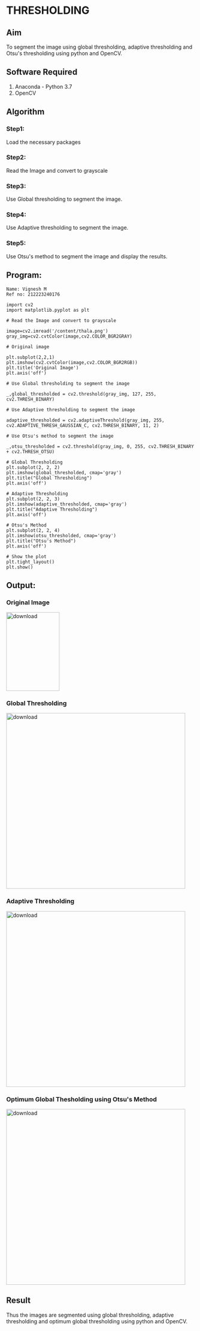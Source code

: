 # THRESHOLDING
## Aim
To segment the image using global thresholding, adaptive thresholding and Otsu's thresholding using python and OpenCV.

## Software Required
1. Anaconda - Python 3.7
2. OpenCV

## Algorithm

### Step1:
Load the necessary packages

### Step2:
Read the Image and convert to grayscale

### Step3:
Use Global thresholding to segment the image.

### Step4:
Use Adaptive thresholding to segment the image.

### Step5:
Use Otsu's method to segment the image and display the results.

## Program:
```
Name: Vignesh M
Ref no: 212223240176

import cv2
import matplotlib.pyplot as plt

# Read the Image and convert to grayscale

image=cv2.imread('/content/thala.png')
gray_img=cv2.cvtColor(image,cv2.COLOR_BGR2GRAY)

# Original image

plt.subplot(2,2,1)
plt.imshow(cv2.cvtColor(image,cv2.COLOR_BGR2RGB))
plt.title('Original Image')
plt.axis('off')

# Use Global thresholding to segment the image

_,global_thresholded = cv2.threshold(gray_img, 127, 255, cv2.THRESH_BINARY)

# Use Adaptive thresholding to segment the image

adaptive_thresholded = cv2.adaptiveThreshold(gray_img, 255, cv2.ADAPTIVE_THRESH_GAUSSIAN_C, cv2.THRESH_BINARY, 11, 2)

# Use Otsu's method to segment the image 

_,otsu_thresholded = cv2.threshold(gray_img, 0, 255, cv2.THRESH_BINARY + cv2.THRESH_OTSU)

# Global Thresholding
plt.subplot(2, 2, 2)
plt.imshow(global_thresholded, cmap='gray')
plt.title("Global Thresholding")
plt.axis('off')

# Adaptive Thresholding
plt.subplot(2, 2, 3)
plt.imshow(adaptive_thresholded, cmap='gray')
plt.title("Adaptive Thresholding")
plt.axis('off')

# Otsu's Method
plt.subplot(2, 2, 4)
plt.imshow(otsu_thresholded, cmap='gray')
plt.title("Otsu's Method")
plt.axis('off')

# Show the plot
plt.tight_layout()
plt.show()
```

## Output:

### Original Image
<img width="142" height="210" alt="download" src="https://github.com/user-attachments/assets/4ad881e1-40a2-4603-9f8e-d445bdbe27b7" />


### Global Thresholding
<img width="478" height="469" alt="download" src="https://github.com/user-attachments/assets/e676a5bb-3e0c-4a9a-99a0-52f565c0fb16" />


### Adaptive Thresholding
<img width="478" height="469" alt="download" src="https://github.com/user-attachments/assets/12696ec3-c9f4-4068-95c1-a12c078c12ea" />


### Optimum Global Thesholding using Otsu's Method
<img width="478" height="469" alt="download" src="https://github.com/user-attachments/assets/f47a8943-4804-485e-bef0-2df30cb6f272" />



## Result
Thus the images are segmented using global thresholding, adaptive thresholding and optimum global thresholding using python and OpenCV.
